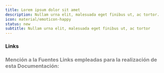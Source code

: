 ```yaml
---
title: Lorem ipsum dolor sit amet
description: Nullam urna elit, malesuada eget finibus ut, ac tortor.
icon: material/emoticon-happy
status: new
subtitle: Nullam urna elit, malesuada eget finibus ut, ac tortor
---
```


### Links




### <span style="color:grey">Mención a la Fuentes Links empleadas para la realización de esta Documentación:</span>

